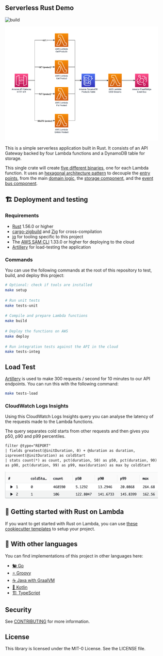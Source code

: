 ## Serverless Rust Demo

![build](https://github.com/aws-samples/serverless-rust-demo/actions/workflows/ci.yml/badge.svg)

<p align="center">
  <img src="imgs/diagram.png" alt="Architecture diagram"/>
</p>

This is a simple serverless application built in Rust. It consists of an API Gateway backed by four Lambda functions and a DynamoDB table for storage.

This single crate will create [five different binaries](./src/bin), one for each Lambda function. It uses an [hexagonal architecture pattern](https://aws.amazon.com/blogs/compute/developing-evolutionary-architecture-with-aws-lambda/) to decouple the [entry points](./src/entrypoints/), from the main [domain logic](./src/lib.rs), the [storage component](./src/store), and the [event bus component](./src/event_bus).

## 🏗️ Deployment and testing

### Requirements

* [Rust](https://www.rust-lang.org/) 1.56.0 or higher
* [cargo-zigbuild](https://github.com/messense/cargo-zigbuild) and [Zig](https://ziglang.org/) for cross-compilation
* [jq](https://stedolan.github.io/jq/) for tooling specific to this project
* The [AWS SAM CLI](https://docs.aws.amazon.com/serverless-application-model/latest/developerguide/serverless-sam-cli-install.html) 1.33.0 or higher for deploying to the cloud
* [Artillery](https://artillery.io/) for load-testing the application

### Commands

You can use the following commands at the root of this repository to test, build, and deploy this project:

```bash
# Optional: check if tools are installed
make setup

# Run unit tests
make tests-unit

# Compile and prepare Lambda functions
make build

# Deploy the functions on AWS
make deploy

# Run integration tests against the API in the cloud
make tests-integ
```

## Load Test

[Artillery](https://www.artillery.io/) is used to make 300 requests / second for 10 minutes to our API endpoints. You can run this
with the following command:

```bash
make tests-load
```

### CloudWatch Logs Insights

Using this CloudWatch Logs Insights query you can analyse the latency of the requests made to the Lambda functions.

The query separates cold starts from other requests and then gives you p50, p90 and p99 percentiles.

```
filter @type="REPORT"
| fields greatest(@initDuration, 0) + @duration as duration, ispresent(@initDuration) as coldStart
| stats count(*) as count, pct(duration, 50) as p50, pct(duration, 90) as p90, pct(duration, 99) as p99, max(duration) as max by coldStart
```

![Load Test Results](imgs/load-test.png)

## 🦀 Getting started with Rust on Lambda

If you want to get started with Rust on Lambda, you can use [these cookiecutter templates](https://github.com/aws-samples/cookiecutter-aws-sam-rust) to setup your project.

## 👀 With other languages

You can find implementations of this project in other languages here:

* [🐿️ Go](https://github.com/aws-samples/serverless-go-demo)
* [⭐ Groovy](https://github.com/aws-samples/serverless-groovy-demo)
* [☕ Java with GraalVM](https://github.com/aws-samples/serverless-graalvm-demo)
* [🤖 Kotlin](https://github.com/aws-samples/serverless-kotlin-demo)
* [🏗️ TypeScript](https://github.com/aws-samples/serverless-typescript-demo)

## Security

See [CONTRIBUTING](CONTRIBUTING.md#security-issue-notifications) for more information.

## License

This library is licensed under the MIT-0 License. See the LICENSE file.

